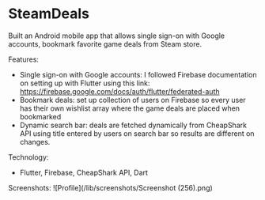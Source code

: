 # SteamDeals
Built an Android mobile app that allows single sign-on with Google accounts, bookmark favorite game deals from Steam store.

Features:
- Single sign-on with Google accounts: I followed Firebase documentation on setting up with Flutter using this link: 
https://firebase.google.com/docs/auth/flutter/federated-auth
- Bookmark deals: set up collection of users on Firebase so every user has their own wishlist array where the game deals are placed when bookmarked
- Dynamic search bar: deals are fetched dynamically from CheapShark API using title entered by users on search bar so results are different on changes.

Technology: 
- Flutter, Firebase, CheapShark API, Dart

Screenshots: 
![Profile](/lib/screenshots/Screenshot (256).png)
